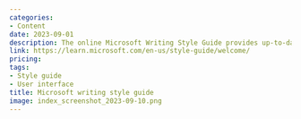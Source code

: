 ```yaml
---
categories:
- Content
date: 2023-09-01
description: The online Microsoft Writing Style Guide provides up-to-date style and terminology guidelines. It replaces the Microsoft Manual of Style.
link: https://learn.microsoft.com/en-us/style-guide/welcome/
pricing:
tags:
- Style guide
- User interface
title: Microsoft writing style guide
image: index_screenshot_2023-09-10.png
---
```

